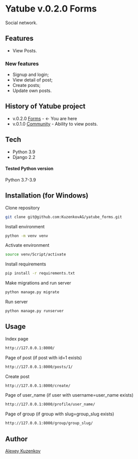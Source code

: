 # Yatube v.0.2.0 Forms
Social network. 

## Features
- View Posts.

### New features
- Signup and login;
- View detail of post;
- Create posts;
- Update own posts.

## History of Yatube project
- v.0.2.0 [Forms] - <- You are here
- v.0.1.0 [Community] - Ability to view posts.

## Tech
- Python 3.9
- Django 2.2

#### Tested Python version
Python 3.7-3.9


## Installation (for Windows)
Clone repository
```sh
git clone git@github.com:KuzenkovAG/yatube_forms.git
```
Install environment
```sh
python -m venv venv
```
Activate environment
```sh
source venv/Script/activate
```
Install requirements
```sh
pip install -r requirements.txt
```
Make migrations and run server
```sh
python manage.py migrate
```
Run server
```sh
python manage.py runserver
```

## Usage
Index page
```sh
http://127.0.0.1:8000/
```

Page of post (if post with id=1 exists)
```sh
http://127.0.0.1:8000/posts/1/
```
Create post
```sh
http://127.0.0.1:8000/create/
```

Page of user_name (if user with username=user_name exists)
```sh
http://127.0.0.1:8000/profile/user_name/
```

Page of group (if group with slug=group_slug exists)
```sh
http://127.0.0.1:8000/group/group_slug/
```



## Author
[Alexey Kuzenkov]

   [PythonAnyWhere]: <https://alexey241390.pythonanywhere.com/>

   [Alexey Kuzenkov]: <https://github.com/KuzenkovAG>
   [Forms]: <https://github.com/KuzenkovAG/yatube_forms>
   [Community]: <https://github.com/KuzenkovAG/yatube_community>